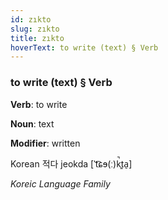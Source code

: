 ```yaml
---
id: zıkto
slug: zıkto
title: zıkto
hoverText: to write (text) § Verb
---
```


### to write (text) § Verb

**Verb**: to write

**Noun**: text

**Modifier**: written

Korean 적다 jeokda [ˈt͡ɕɘ(ː)k̚t͈a̠]

*Koreic Language Family*